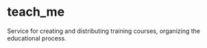 # teach_me
Service for creating and distributing training courses, organizing the educational process.
